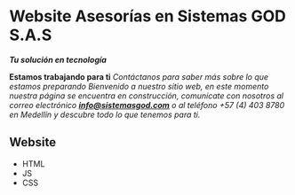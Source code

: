 # Website Asesorías en Sistemas GOD S.A.S 
***Tu solución en tecnología***

**Estamos trabajando para ti**
*Contáctanos para saber más sobre lo que estamos preparando*
*Bienvenido a nuestro sitio web, en este momento nuestra página se encuentra en construcción, comunícate con nosotros al correo electrónico ***info@sistemasgod.com*** o al teléfono +57 (4) 403 8780 en Medellín y descubre todo lo que tenemos para ti.*

## Website 

* HTML
* JS
* CSS